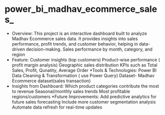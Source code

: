 # power_bi_madhav_ecommerce_sales_
* Overview:
This project is an interactive dashboard built to analyze Madhav Ecommerce sales data.
It provides insights into sales performance, profit trends, and customer behavior, helping in data-driven decision-making.
Sales performance by month, category, and region
* Feature:
Customer insights (top customers)
Product-wise performance ( profit margin analysis)
Geographic sales distribution
KPIs such as Total Sales, Profit, Qunatity, Average Order
*Tools & Technologies:
Power BI
Data Cleaning & Transformation ( use Power Query)
Dataset- Madhav Ecommerce dataset(sales transaction)
* Insights from Dashboard:
Which product categories contribute the most to revenue
Seasonal/monthly sales trends
Most profitable regions/customers
*Future Improvements:
Add predictive analytics for future sales forecasting
Include more customer segmentation analysis
Automate data refresh for real-time updates
